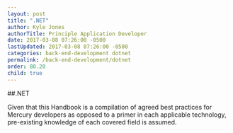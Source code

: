 ```yaml
---
layout: post
title: ".NET"
author: Kyle Jones
authorTitle: Principle Application Developer
date: 2017-03-08 07:26:00 -0500
lastUpdated: 2017-03-08 07:26:00 -0500
categories: back-end-development dotnet
permalink: /back-end-development/dotnet
order: 80.20
child: true
---
```


##.NET

Given that this Handbook is a compilation of agreed best practices for Mercury developers as opposed to a primer in each applicable technology, pre-existing knowledge of each covered field is assumed.